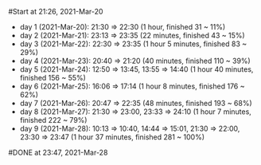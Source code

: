 #Start at 21:26, 2021-Mar-20

  - day 1 (2021-Mar-20): 21:30 => 22:30 (1 hour, finished 31 ~ 11%)
  - day 2 (2021-Mar-21): 23:13 => 23:35 (22 minutes, finished 43 ~ 15%)
  - day 3 (2021-Mar-22): 22:30 => 23:35 (1 hour 5 minutes, finished 83 ~ 29%)
  - day 4 (2021-Mar-23): 20:40 => 21:20 (40 minutes, finished 110 ~ 39%)
  - day 5 (2021-Mar-24): 12:50 => 13:45, 13:55 => 14:40 (1 hour 40 minutes, finished 156 ~ 55%)
  - day 6 (2021-Mar-25): 16:06 => 17:14 (1 hour 8 minutes, finished 176 ~ 62%)
  - day 7 (2021-Mar-26): 20:47 => 22:35 (48 minutes, finished 193 ~ 68%)
  - day 8 (2021-Mar-27): 21:30 => 23:00, 23:33 => 24:10 (1 hour 7 minutes, finished 222 ~ 79%)
  - day 9 (2021-Mar-28): 10:13 => 10:40, 14:44 => 15:01, 21:30 => 22:00, 23:30 => 23:47 (1 hour 37 minutes, finished 281 ~ 100%)

#DONE at 23:47, 2021-Mar-28
